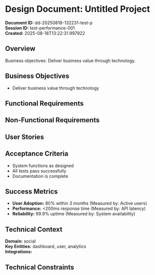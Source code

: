 # Design Document: Untitled Project

**Document ID:** dd-20250818-132231-test-p  
**Session ID:** test-performance-001  
**Created:** 2025-08-18T13:22:31.997922

## Overview
Business objectives: Deliver business value through technology.

## Business Objectives
- Deliver business value through technology

## Functional Requirements

## Non-Functional Requirements

## User Stories
## Acceptance Criteria
- System functions as designed
- All tests pass successfully
- Documentation is complete

## Success Metrics
- **User Adoption:** 80% within 3 months (Measured by: Active users)
- **Performance:** <200ms response time (Measured by: API latency)
- **Reliability:** 99.9% uptime (Measured by: System availability)

## Technical Context
**Domain:** social  
**Key Entities:** dashboard, user, analytics  
**Integrations:** 

## Technical Constraints
